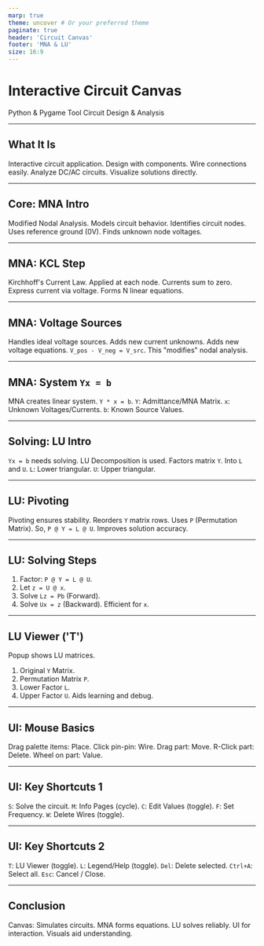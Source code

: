 ```yaml
---
marp: true
theme: uncover # Or your preferred theme
paginate: true
header: 'Circuit Canvas'
footer: 'MNA & LU'
size: 16:9
---
```


<!-- _class: lead -->
# Interactive Circuit Canvas
Python & Pygame Tool
Circuit Design & Analysis

---

## What It Is
Interactive circuit application.
Design with components.
Wire connections easily.
Analyze DC/AC circuits.
Visualize solutions directly.

---

## Core: MNA Intro
Modified Nodal Analysis.
Models circuit behavior.
Identifies circuit nodes.
Uses reference ground (0V).
Finds unknown node voltages.

---

## MNA: KCL Step
Kirchhoff's Current Law.
Applied at each node.
Currents sum to zero.
Express current via voltage.
Forms N linear equations.

---

## MNA: Voltage Sources
Handles ideal voltage sources.
Adds new current unknowns.
Adds new voltage equations.
`V_pos - V_neg = V_src`.
This "modifies" nodal analysis.

---

## MNA: System `Yx = b`
MNA creates linear system.
`Y * x = b`.
`Y`: Admittance/MNA Matrix.
`x`: Unknown Voltages/Currents.
`b`: Known Source Values.

---

## Solving: LU Intro
`Yx = b` needs solving.
LU Decomposition is used.
Factors matrix `Y`.
Into `L` and `U`.
`L`: Lower triangular.
`U`: Upper triangular.

---

## LU: Pivoting
Pivoting ensures stability.
Reorders `Y` matrix rows.
Uses `P` (Permutation Matrix).
So, `P @ Y = L @ U`.
Improves solution accuracy.

---

## LU: Solving Steps
1. Factor: `P @ Y = L @ U`.
2. Let `z = U @ x`.
3. Solve `Lz = Pb` (Forward).
4. Solve `Ux = z` (Backward).
Efficient for `x`.

---

## LU Viewer ('T')
Popup shows LU matrices.
1. Original `Y` Matrix.
2. Permutation Matrix `P`.
3. Lower Factor `L`.
4. Upper Factor `U`.
Aids learning and debug.

---

## UI: Mouse Basics
Drag palette items: Place.
Click pin-pin: Wire.
Drag part: Move.
R-Click part: Delete.
Wheel on part: Value.

---

## UI: Key Shortcuts 1
`S`: Solve the circuit.
`M`: Info Pages (cycle).
`C`: Edit Values (toggle).
`F`: Set Frequency.
`W`: Delete Wires (toggle).

---

## UI: Key Shortcuts 2
`T`: LU Viewer (toggle).
`L`: Legend/Help (toggle).
`Del`: Delete selected.
`Ctrl+A`: Select all.
`Esc`: Cancel / Close.

---

<!-- _class: lead -->
## Conclusion
Canvas: Simulates circuits.
MNA forms equations.
LU solves reliably.
UI for interaction.
Visuals aid understanding.